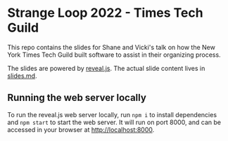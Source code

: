 # Strange Loop 2022 - Times Tech Guild

This repo contains the slides for Shane and Vicki's talk on how the New York
Times Tech Guild built software to assist in their organizing process.

The slides are powered by [reveal.js](https://revealjs.com/). The actual slide
content lives in [slides.md](./slides.md).

## Running the web server locally

To run the reveal.js web server locally, run `npm i` to install dependencies and
`npm start` to start the web server. It will run on port 8000, and can be
accessed in your browser at [http://localhost:8000](http://localhost:8000).
